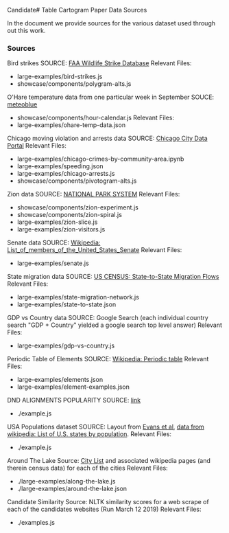 Candidate# Table Cartogram Paper Data Sources

In the document we provide sources for the various dataset used through out this work.

### Sources

Bird strikes
SOURCE: [FAA Wildlife Strike Database](https://wildlife.faa.gov/)
Relevant Files:
- large-examples/bird-strikes.js
- showcase/components/polygram-alts.js

O'Hare temperature data from one particular week in September
SOUCE: [meteoblue](https://www.meteoblue.com/en/weather/archive/export/chicago-o%27hare-international-airport_united-states-of-america_4887479)
- showcase/components/hour-calendar.js
Relevant Files:
- large-examples/ohare-temp-data.json

Chicago moving violation and arrests data
SOURCE: [Chicago City Data Portal](https://data.cityofchicago.org/Transportation/Red-Light-Camera-Violations/spqx-js37)
Relevant Files:
- large-examples/chicago-crimes-by-community-area.ipynb
- large-examples/speeding.json
- large-examples/chicago-arrests.js
- showcase/components/pivotogram-alts.js


Zion data
SOURCE: [NATIONAL PARK SYSTEM](https://www.nps.gov/zion/learn/management/park-visitation-statistics.htm)
Relevant Files:
- showcase/components/zion-experiment.js
- showcase/components/zion-spiral.js
- large-examples/zion-slice.js
- large-examples/zion-visitors.js


Senate data
SOURCE: [Wikipedia: List_of_members_of_the_United_States_Senate](https://en.wikipedia.org/wiki/List_of_members_of_the_United_States_Senate)
Relevant Files:
- large-examples/senate.js

State migration data
SOURCE: [US CENSUS: State-to-State Migration Flows
](https://www.census.gov/data/tables/time-series/demo/geographic-mobility/state-to-state-migration.html)
Relevant Files:
- large-examples/state-migration-network.js
- large-examples/state-to-state.json

GDP vs Country data
SOURCE: Google Search (each individual country search "GDP + Country" yielded a google search top level answer)
Relevant Files:
- large-examples/gdp-vs-country.js

Periodic Table of Elements
SOURCE: [Wikipedia: Periodic table](https://en.wikipedia.org/wiki/Periodic_table)
Relevant Files:
- large-examples/elements.json
- large-examples/element-examples.json

DND ALIGNMENTS POPULARITY
SOURCE: [link](https://www.reddit.com/r/DnD/comments/1ejnft/alignment_survey_results/)
- ./example.js

USA Populations dataset
SOURCE: Layout from [Evans et al](https://www.cs.ubc.ca/~will/papers/tablecart.pdf), [data from wikipedia: List of U.S. states by population](https://simple.wikipedia.org/wiki/List_of_U.S._states_by_population).
Relevant Files:
- ./example.js

Around The Lake
Source: [City List](https://en.wikipedia.org/wiki/List_of_cities_on_the_Great_Lakes) and associated wikipedia pages (and therein census data) for each of the cities
Relevant Files:
- ./large-examples/along-the-lake.js
- ./large-examples/around-the-lake.json

Candidate Similarity
Source: NLTK similarity scores for a web scrape of each of the candidates websites (Run March 12 2019)
Relevant Files:
- ./examples.js

